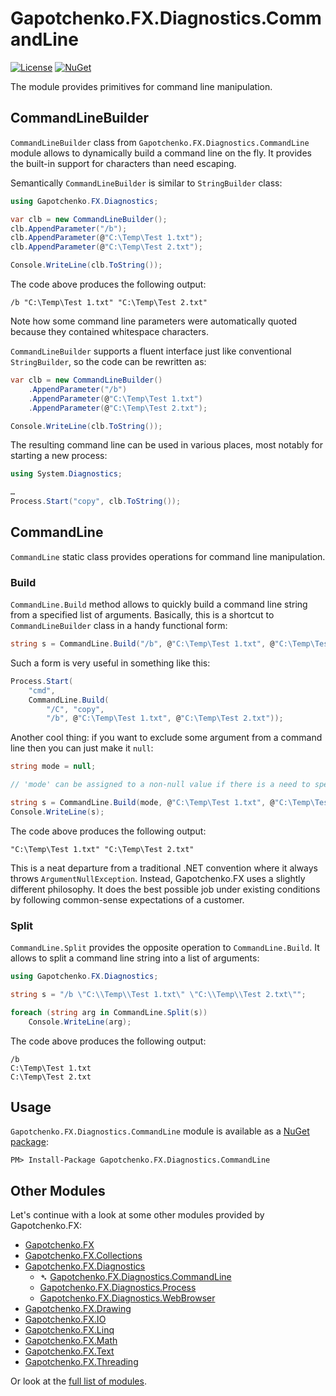 ﻿# Gapotchenko.FX.Diagnostics.CommandLine

[![License](https://img.shields.io/badge/license-MIT-green.svg)](../../LICENSE)
[![NuGet](https://img.shields.io/nuget/v/Gapotchenko.FX.Diagnostics.CommandLine.svg)](https://www.nuget.org/packages/Gapotchenko.FX.Diagnostics.CommandLine)

The module provides primitives for command line manipulation.

## CommandLineBuilder

`CommandLineBuilder` class from `Gapotchenko.FX.Diagnostics.CommandLine` module allows to dynamically build a command line on the fly.
It provides the built-in support for characters than need escaping.

Semantically `CommandLineBuilder` is similar to `StringBuilder` class:

``` csharp
using Gapotchenko.FX.Diagnostics;

var clb = new CommandLineBuilder();
clb.AppendParameter("/b");
clb.AppendParameter(@"C:\Temp\Test 1.txt");
clb.AppendParameter(@"C:\Temp\Test 2.txt");

Console.WriteLine(clb.ToString());
```

The code above produces the following output:

```
/b "C:\Temp\Test 1.txt" "C:\Temp\Test 2.txt"
```

Note how some command line parameters were automatically quoted because they contained whitespace characters.

`CommandLineBuilder` supports a fluent interface just like conventional `StringBuilder`,
so the code can be rewritten as:

``` csharp
var clb = new CommandLineBuilder()
    .AppendParameter("/b")
    .AppendParameter(@"C:\Temp\Test 1.txt")
    .AppendParameter(@"C:\Temp\Test 2.txt");

Console.WriteLine(clb.ToString());
```

The resulting command line can be used in various places, most notably for starting a new process:

``` csharp
using System.Diagnostics;

…
Process.Start("copy", clb.ToString());
```

## CommandLine

`CommandLine` static class provides operations for command line manipulation.

### Build

`CommandLine.Build` method allows to quickly build a command line string from a specified list of arguments.
Basically, this is a shortcut to `CommandLineBuilder` class in a handy functional form:

``` csharp
string s = CommandLine.Build("/b", @"C:\Temp\Test 1.txt", @"C:\Temp\Test 2.txt");
```

Such a form is very useful in something like this:

``` csharp
Process.Start(
    "cmd",
    CommandLine.Build(
        "/C", "copy",
        "/b", @"C:\Temp\Test 1.txt", @"C:\Temp\Test 2.txt"));
```

Another cool thing: if you want to exclude some argument from a command line then you can just make it `null`:

``` csharp
string mode = null;

// 'mode' can be assigned to a non-null value if there is a need to specify it.

string s = CommandLine.Build(mode, @"C:\Temp\Test 1.txt", @"C:\Temp\Test 2.txt");
Console.WriteLine(s);
```

The code above produces the following output:

```
"C:\Temp\Test 1.txt" "C:\Temp\Test 2.txt"
```

This is a neat departure from a traditional .NET convention where it always throws `ArgumentNullException`.
Instead, Gapotchenko.FX uses a slightly different philosophy.
It does the best possible job under existing conditions by following common-sense expectations of a customer.


### Split

`CommandLine.Split` provides the opposite operation to `CommandLine.Build`.
It allows to split a command line string into a list of arguments:

``` csharp
using Gapotchenko.FX.Diagnostics;

string s = "/b \"C:\\Temp\\Test 1.txt\" \"C:\\Temp\\Test 2.txt\"";

foreach (string arg in CommandLine.Split(s))
    Console.WriteLine(arg);
```

The code above produces the following output:

```
/b
C:\Temp\Test 1.txt
C:\Temp\Test 2.txt
```

## Usage

`Gapotchenko.FX.Diagnostics.CommandLine` module is available as a [NuGet package](https://nuget.org/packages/Gapotchenko.FX.Diagnostics.CommandLine):

```
PM> Install-Package Gapotchenko.FX.Diagnostics.CommandLine
```

## Other Modules

Let's continue with a look at some other modules provided by Gapotchenko.FX:

- [Gapotchenko.FX](../Gapotchenko.FX)
- [Gapotchenko.FX.Collections](../Gapotchenko.FX.Collections)
- [Gapotchenko.FX.Diagnostics](#)
  - &#x27B4; [Gapotchenko.FX.Diagnostics.CommandLine](../Gapotchenko.FX.Diagnostics.CommandLine)
  - [Gapotchenko.FX.Diagnostics.Process](../Gapotchenko.FX.Diagnostics.Process)
  - [Gapotchenko.FX.Diagnostics.WebBrowser](../Gapotchenko.FX.Diagnostics.WebBrowser)
- [Gapotchenko.FX.Drawing](../Gapotchenko.FX.Drawing)
- [Gapotchenko.FX.IO](../Gapotchenko.FX.IO)
- [Gapotchenko.FX.Linq](../Gapotchenko.FX.Linq)
- [Gapotchenko.FX.Math](../Gapotchenko.FX.Math)
- [Gapotchenko.FX.Text](../Gapotchenko.FX.Text)
- [Gapotchenko.FX.Threading](../Gapotchenko.FX.Threading)

Or look at the [full list of modules](..#available-modules).
